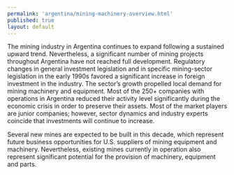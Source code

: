 ```yaml
---
permalink: 'argentina/mining-machinery-overview.html'
published: true
layout: default
---
```

The mining industry in Argentina continues to expand following a sustained upward trend. Nevertheless, a significant number of mining projects throughout Argentina have not reached full development. Regulatory changes in general investment legislation and in specific mining-sector legislation in the early 1990s favored a significant increase in foreign investment in the industry. The sector’s growth propelled local demand for mining machinery and equipment. Most of the 250+ companies with operations in Argentina reduced their activity level significantly during the economic crisis in order to preserve their assets. Most of the market players are junior companies; however, sector dynamics and industry experts coincide that investments will continue to increase.

Several new mines are expected to be built in this decade, which represent future business opportunities for U.S. suppliers of mining equipment and machinery. Nevertheless, existing mines currently in operation also represent significant potential for the provision of machinery, equipment and parts.
